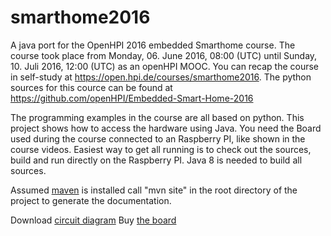 # smarthome2016
A java port for the OpenHPI 2016 embedded Smarthome course.
The course took place from Monday, 06. June 2016, 08:00 (UTC) until Sunday, 10. Juli 2016, 12:00 (UTC) as an openHPI MOOC. 
You can recap the course in self-study at https://open.hpi.de/courses/smarthome2016.
The python sources for this cource can be found at https://github.com/openHPI/Embedded-Smart-Home-2016

The programming examples in the course are all based on python. This project shows how to access the hardware using Java.
You need the Board used during the course connected to an Raspberry PI, like shown in the course videos.
Easiest way to get all running is to check out the sources, build and run directly on the Raspberry PI.
Java 8 is needed to build all sources.

Assumed <a href="https://maven.apache.org/">maven</a> is installed call "mvn site" in the root directory of the project
to generate the documentation.

Download <a href="https://open.hpi.de/files/61a191f3-7eaa-409b-8d35-f71cb493fc6c">circuit diagram</a>
Buy <a href="https://supr.com/embedded-smart-home/">the board</a>